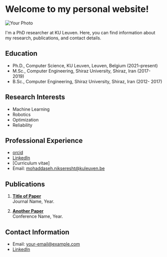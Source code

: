 <link rel="stylesheet" type="text/css" href="style.css">

 <h1>Welcome to my personal website!</h1>
<div class="photo-text-container">
    <img src="{{ site.photo }}" alt="Your Photo">
    <div>
        <p>I'm a PhD researcher at KU Leuven. Here, you can find information about my research, publications, and contact details.</p>
    </div>
</div>

## Education 
- Ph.D., Computer Science, KU Leuven, Leuven, Belgium (2021–present)
- M.Sc., Computer Engineering, Shiraz University, Shiraz, Iran (2017- 2019)
- B.Sc., Computer Engineering, Shiraz University, Shiraz, Iran (2012- 2017)

## Research Interests
- Machine Learning
- Robotics
- Optimization
- Reliability

## Professional Experience
- [orcid](https://orcid.org/0000-0002-3558-0303)
- [LinkedIn](https://distrinet.cs.kuleuven.be/people/MohaddasehNikseresht)
- [Curriculum vitae]
- Email: mohaddaseh.nikseresht@kuleuven.be

## Publications
1. **[Title of Paper](link-to-paper)**  
   Journal Name, Year.

2. **[Another Paper](link-to-paper)**  
   Conference Name, Year.

## Contact Information
- Email: your-email@example.com
- [LinkedIn](https://linkedin.com/in/yourprofile)
